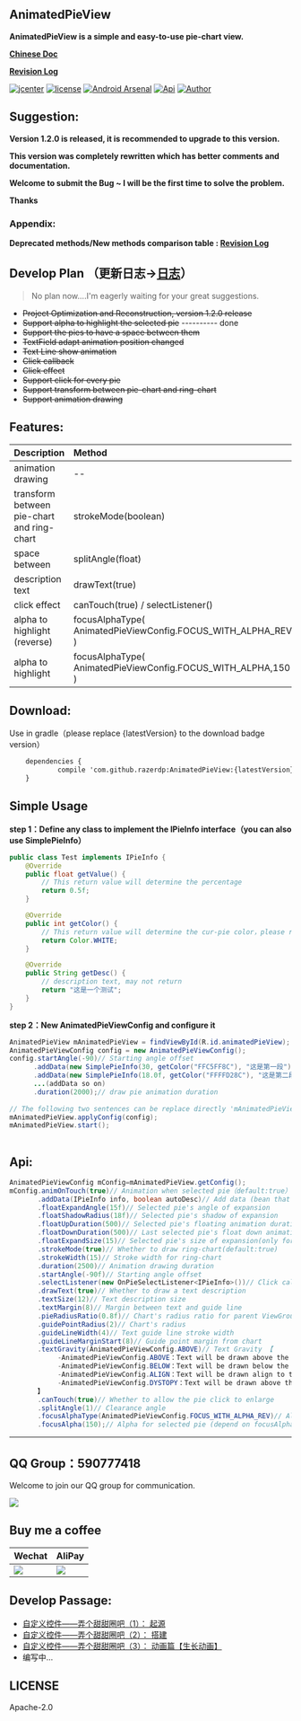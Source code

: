 AnimatedPieView
---
**AnimatedPieView is a simple and easy-to-use pie-chart view.**
 
[**Chinese Doc**](https://github.com/razerdp/AnimatedPieView/blob/master/README.md)

[**Revision Log**](https://github.com/razerdp/AnimatedPieView/blob/master/REVISION_LOG.md)

[![jcenter](https://api.bintray.com/packages/razerdp/maven/AnimatedPieView/images/download.svg)](https://bintray.com/razerdp/maven/AnimatedPieView/_latestVersion)
[![license](https://img.shields.io/badge/license-Apache--2.0-blue.svg)](https://github.com/razerdp/AnimatedPieView/blob/master/LICENSE)
[![Android Arsenal](https://img.shields.io/badge/Android%20Arsenal-AnimatedPieView-brightgreen.svg?style=flat)](https://android-arsenal.com/details/1/6507)
[![Api](https://img.shields.io/badge/Api-14%2B-green.svg)](https://img.shields.io/badge/Api-14%2B-green.svg)
[![Author](https://img.shields.io/badge/Author-razerdp-blue.svg)](https://github.com/razerdp) 

Suggestion:
---

**Version 1.2.0 is released, it is recommended to upgrade to this version.**

**This version was completely rewritten which has better comments and documentation.**

**Welcome to submit the Bug ~ I will be the first time to solve the problem.**

**Thanks**

### Appendix:

**Deprecated methods/New methods comparison table : [**Revision Log**](https://github.com/razerdp/AnimatedPieView/blob/master/REVISION_LOG.md)**


Develop Plan （更新日志->[日志](https://github.com/razerdp/AnimatedPieView/blob/master/UPDATE_LOG.md)）
---

  > No plan now....I'm eagerly waiting for your great suggestions.
  
  * ~~Project Optimization and Reconstruction, version 1.2.0 release~~
  * ~~Support alpha to highlight the selected pie~~ ---------- done
  * ~~Support the pies to have a space between them~~
  * ~~TextField adapt animation position changed~~
  * ~~Text Line show animation~~
  * ~~Click callback~~
  * ~~Click effect~~
  * ~~Support click for every pie~~
  * ~~Support transform between pie-chart and ring-chart~~
  * ~~Support animation drawing~~

Features:
---

| Description        | Method    |  Preview  |
| --------   | :-----   | ---- |
| animation drawing        | --      |   ![pie_animation](https://github.com/razerdp/AnimatedPieView/blob/master/art/pie_animation.gif)    |
| transform between pie-chart and ring-chart        | strokeMode(boolean)      |   ![pie_switch](https://github.com/razerdp/AnimatedPieView/blob/master/art/pie_switch.gif)    |
| space between       | splitAngle(float)      |   ![pie_split_angle](https://github.com/razerdp/AnimatedPieView/blob/master/art/pie_split_angle.gif)    |
| description text       | drawText(true)      |   ![pie_with_text](https://github.com/razerdp/AnimatedPieView/blob/master/art/pie_with_text.gif)    |
| click effect       | canTouch(true) / selectListener()    |   ![pie_click_effect](https://github.com/razerdp/AnimatedPieView/blob/master/art/pie_click_effect.gif)    |
| alpha to highlight (reverse)      | focusAlphaType(<br>AnimatedPieViewConfig.FOCUS_WITH_ALPHA_REV,150<br>)    |   ![pie_click_with_focus_alpha_type_rev](https://github.com/razerdp/AnimatedPieView/blob/master/art/pie_click_with_focus_alpha_type_rev.gif)    |
| alpha to highlight       | focusAlphaType(<br>AnimatedPieViewConfig.FOCUS_WITH_ALPHA,150<br>)    |   ![pie_click_with_focus_alpha_type](https://github.com/razerdp/AnimatedPieView/blob/master/art/pie_click_with_focus_alpha_type.gif)    |

Download:
---

Use in gradle（please replace {latestVersion} to the download badge version）

```xml
	dependencies {
	        compile 'com.github.razerdp:AnimatedPieView:{latestVersion}'
	}
```

Simple Usage
---

**step 1：Define any class to implement the IPieInfo interface（you can also use SimplePieInfo）**

```java
public class Test implements IPieInfo {
    @Override
    public float getValue() {
        // This return value will determine the percentage
        return 0.5f;
    }

    @Override
    public int getColor() {
        // This return value will determine the cur-pie color，please return @colorInt，but not @colorRes
        return Color.WHITE;
    }

    @Override
    public String getDesc() {
        // description text, may not return
        return "这是一个测试";
    }
}
```

**step 2：New AnimatedPieViewConfig and configure it**


```java
AnimatedPieView mAnimatedPieView = findViewById(R.id.animatedPieView);
AnimatedPieViewConfig config = new AnimatedPieViewConfig();
config.startAngle(-90)// Starting angle offset
      .addData(new SimplePieInfo(30, getColor("FFC5FF8C"), "这是第一段"))//Data (bean that implements the IPieInfo interface)
      .addData(new SimplePieInfo(18.0f, getColor("FFFFD28C"), "这是第二段"))
      ...(addData so on)
      .duration(2000);// draw pie animation duration
                
// The following two sentences can be replace directly 'mAnimatedPieView.start (config); '
mAnimatedPieView.applyConfig(config);
mAnimatedPieView.start();
        
```

Api:
---

```java
AnimatedPieViewConfig mConfig=mAnimatedPieView.getConfig();
mConfig.animOnTouch(true)// Animation when selected pie（default:true）
       .addData(IPieInfo info, boolean autoDesc)// Add data (bean that implements the IPieInfo interface).autoDesc：automatically add description（e.g. 8.8%）
       .floatExpandAngle(15f)// Selected pie's angle of expansion
       .floatShadowRadius(18f)// Selected pie's shadow of expansion
       .floatUpDuration(500)// Selected pie's floating animation duration
       .floatDownDuration(500)// Last selected pie's float down animation duration
       .floatExpandSize(15)// Selected pie's size of expansion(only for pie-chart,not ring-chart)
       .strokeMode(true)// Whether to draw ring-chart(default:true)
       .strokeWidth(15)// Stroke width for ring-chart 
       .duration(2500)// Animation drawing duration
       .startAngle(-90f)// Starting angle offset
       .selectListener(new OnPieSelectListener<IPieInfo>())// Click callback
       .drawText(true)// Whether to draw a text description
       .textSize(12)// Text description size
       .textMargin(8)// Margin between text and guide line
       .pieRadiusRatio(0.8f)// Chart's radius ratio for parent ViewGroup
       .guidePointRadius(2)// Chart's radius
       .guideLineWidth(4)// Text guide line stroke width
       .guideLineMarginStart(8)// Guide point margin from chart
       .textGravity(AnimatedPieViewConfig.ABOVE)// Text Gravity 【
            -AnimatedPieViewConfig.ABOVE：Text will be drawn above the guide line
            -AnimatedPieViewConfig.BELOW：Text will be drawn below the guide line
            -AnimatedPieViewConfig.ALIGN：Text will be drawn align to the guide line
            -AnimatedPieViewConfig.DYSTOPY：Text will be drawn above the line in the 1, 2 quadrants and below the line in the 3, 4 quadrants
       】
       .canTouch(true)// Whether to allow the pie click to enlarge
       .splitAngle(1)// Clearance angle
       .focusAlphaType(AnimatedPieViewConfig.FOCUS_WITH_ALPHA_REV)// Alpha change mode for selected pie
       .focusAlpha(150);// Alpha for selected pie (depend on focusAlphaType)
```

---

QQ Group：590777418
------------------

Welcome to join our QQ group for communication.

![](https://github.com/razerdp/FriendCircle/blob/master/qqgroup.png)

Buy me a coffee
--------------------------------------

| Wechat | AliPay |
| ---- | ---- | 
| ![](https://github.com/razerdp/FriendCircle/blob/master/wechat.png)      | ![](https://github.com/razerdp/FriendCircle/blob/master/alipay.png) |


Develop Passage:
----------------

 * [自定义控件——弄个甜甜圈吧（1）： 起源](http://www.jianshu.com/p/b2a2d82e107e)
 * [自定义控件——弄个甜甜圈吧（2）： 搭建](http://www.jianshu.com/p/562c525ff927)
 * [自定义控件——弄个甜甜圈吧（3）： 动画篇【生长动画】](http://www.jianshu.com/p/f7842a97cb3e)
 * 编写中...

LICENSE
---

Apache-2.0
   
   

   



